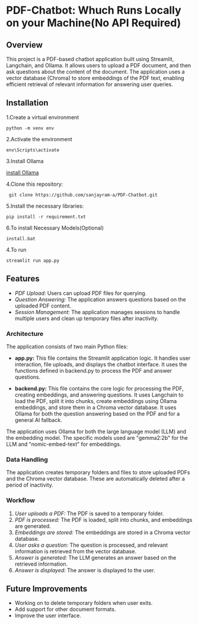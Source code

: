 # **PDF-Chatbot: Whuch Runs Locally on your Machine(No API Required)**

## Overview

This project is a PDF-based chatbot application built using Streamlit, Langchain, and Ollama. It allows users to upload a PDF document, and then ask questions about the content of the document. The application uses a vector database (Chroma) to store embeddings of the PDF text, enabling efficient retrieval of relevant information for answering user queries.

## Installation

1.Create a virtual environment
```
python -m venv env
```
2.Activate the environment
```
env\Scripts\activate
```
3.Install Ollama

[install Ollama](https://ollama.com/)

4.Clone this repository:
```
 git clone https://github.com/sanjayram-a/PDF-Chatbot.git
```
5.Install the necessary libraries:
```
pip install -r requirement.txt
```
6.To install Necessary Models(Optional)
 ``` 
 install.bat
 ```
4.To run
```
streamlit run app.py
```

## Features

* *PDF Upload:* Users can upload PDF files for querying.
* *Question Answering:*  The application answers questions based on the uploaded PDF content.
* *Session Management:*  The application manages sessions to handle multiple users and clean up temporary files after inactivity.



### Architecture

The application consists of two main Python files:

* **app.py:** This file contains the Streamlit application logic. It handles user interaction, file uploads, and displays the chatbot interface.  It uses the functions defined in backend.py to process the PDF and answer questions.

* **backend.py:** This file contains the core logic for processing the PDF, creating embeddings, and answering questions. It uses Langchain to load the PDF, split it into chunks, create embeddings using Ollama embeddings, and store them in a Chroma vector database.  It uses Ollama for both the question answering based on the PDF and for a general AI fallback.

The application uses Ollama for both the large language model (LLM) and the embedding model.  The specific models used are "gemma2:2b" for the LLM and "nomic-embed-text" for embeddings.

### Data Handling

The application creates temporary folders and files to store uploaded PDFs and the Chroma vector database. These are automatically deleted after a period of inactivity.

### Workflow

1. *User uploads a PDF:* The PDF is saved to a temporary folder.
2. *PDF is processed:* The PDF is loaded, split into chunks, and embeddings are generated.
3. *Embeddings are stored:* The embeddings are stored in a Chroma vector database.
4. *User asks a question:* The question is processed, and relevant information is retrieved from the vector database.
5. *Answer is generated:* The LLM generates an answer based on the retrieved information.
6. *Answer is displayed:* The answer is displayed to the user.


## Future Improvements

* Working on to delete temporary folders when user exits. 
* Add support for other document formats.
* Improve the user interface.
